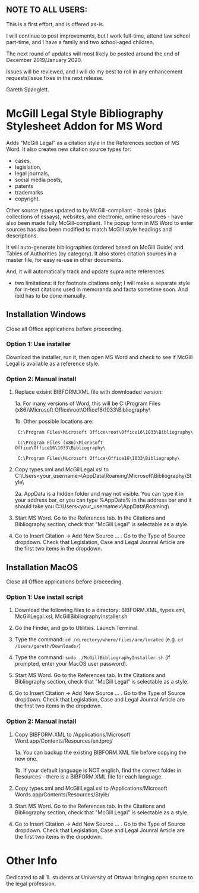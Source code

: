 ## NOTE TO ALL USERS:  

This is a first effort, and is offered as-is.  

I will continue to post improvements, but I work full-time, attend law school part-time, and I have a family and two school-aged children.

The next round of updates will most likely be posted around the end of December 2019/January 2020.

Issues will be reviewed, and I will do my best to roll in any enhancement requests/issue fixes in the next release.

Gareth Spanglett.


# McGill Legal Style Bibliography Stylesheet Addon for MS Word

Adds "McGill Legal" as a citation style in the References section of MS Word.  It also creates new citation source types for:  

 - cases, 
 - legislation, 
 - legal journals,
 - social media posts,
 - patents
 - trademarks
 - copyright.  
 
 Other source types updated to by McGill-compliant - books (plus collections of essays), websites, and electronic, online resources - have also been made fully McGill-compliant.  The popup form in MS Word to enter sources has also been modified to match McGill style headings and descriptions.

It will auto-generate bibliographies (ordered based on McGill Guide) and Tables of Authorities (by category).  It also stores citation sources in a master file, for easy re-use in other documents.

And, it will automatically track and update supra note references.

-  two limitations:  it for footnote citations only; I will make a separate style for in-text citations used in memoranda and facta sometime soon.  And ibid has to be done manually.

## Installation Windows

Close all Office applications before proceeding.

### Option 1:  Use installer

Download the installer, run it, then open MS Word and check to see if McGill Legal is available as a reference style.

### Option 2:  Manual install

1.  Replace exisint BIBFORM.XML file with downloaded version:

    1a.  For many versions of Word, this will be C:\Program Files (x86)\Microsoft Office\root\Office16\1033\Bibliography\

    1b.  Other possible locations are: 
    
         C:\Program Files\Microsoft Office\root\Office16\1033\Bibliography\
         
         C:\Program Files (x86)\Microsoft Office\Office16\1033\Bibliography\
         
         C:\Program Files\Microsoft Office\Office16\1033\Bibliography\
    
2.  Copy types.xml and McGillLegal.xsl to C:\Users\<your_username>\AppData\Roaming\Microsoft\Bibliography\Style\

    2a.  AppData is a hidden folder and may not visible.  You can type it in your address bar, or you can type %AppData% in the address bar and it should take you C:\Users\<your_username>\AppData\Roaming\
    
3.  Start MS Word.  Go to the References tab.  In the Citations and Bibliography section, check that "McGill Legal" is selectable as a style.

4.  Go to Insert Citation ->  Add New Source ...  .  Go to the Type of Source dropdown.  Check that Legislation, Case and Legal Jounral Article are the first two items in the dropdown.


## Installation MacOS 

Close all Office applications before proceeding.

### Option 1:  Use install script

1.  Download the following files to a directory:  BIBFORM.XML, types.xml, McGillLegal.xsl, McGillBibliographyInstaller.sh

2.  Go the Finder, and go to Utilities.  Launch Terminal.

3.  Type the command: ```cd /directory/where/files/are/located``` (e.g. ```cd /Users/gareth/Downloads/```)

4.  Type the command:  ```sudo ./McGillBibliographyInstaller.sh``` (if prompted, enter your MacOS user password).

5.  Start MS Word.  Go to the References tab.  In the Citations and Bibliography section, check that "McGill Legal" is selectable as a style.

6.  Go to Insert Citation ->  Add New Source ...  .  Go to the Type of Source dropdown.  Check that Legislation, Case and Legal Jounral Article are the first two items in the dropdown.

### Option 2:  Manual Install


1.  Copy BIBFORM.XML to /Applications/Microsoft Word.app/Contents/Resources/en.lproj/

    1a.  You can backup the existing BIBFORM.XML file before copying the new one.
    
    1b.  If your default language is NOT english, find the correct folder in Resources - there is a BIBFORM.XML file for each language.
    
2.  Copy types.xml and McGillLegal.xsl to /Applications/Microsoft Words.app/Contents/Resources/Style/
       
3.  Start MS Word.  Go to the References tab.  In the Citations and Bibliography section, check that "McGill Legal" is selectable as a style.

4.  Go to Insert Citation ->  Add New Source ...  .  Go to the Type of Source dropdown.  Check that Legislation, Case and Legal Jounral Article are the first two items in the dropdown.


# Other Info

Dedicated to all 1L students at University of Ottawa: bringing open source to the legal profession.


